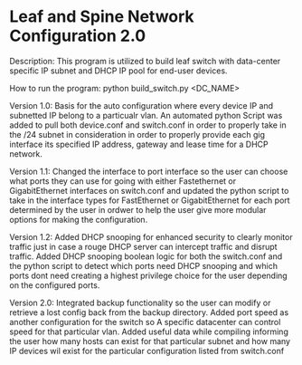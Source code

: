 # Leaf and Spine Network Configuration 2.0
Description: This program is utilized to build leaf switch with data-center specific IP subnet and DHCP IP pool for end-user devices.

How to run the program:
python build_switch.py <DC_NAME>

Version 1.0:
Basis for the auto configuration where every device IP and subnetted IP belong to a particualr vlan. An automated python Script was added to pull both device.conf and switch.conf in order to properly take in the /24 subnet in consideration in order to properly provide each gig interface its specified IP address, gateway and lease time for a DHCP network.

Version 1.1:
Changed the interface to port interface so the user can choose what ports they can use for going with either Fastethernet or GigabitEthernet interfaces on switch.conf and updated the python script to take in the interface types for FastEthernet or GigabitEthernet for each port determined by the user in ordwer to help the user give more modular options for making the configuration. 

Version 1.2:
Added DHCP snooping for enhanced security to clearly monitor traffic just in case a rouge DHCP server can intercept traffic and disrupt traffic. Added DHCP snooping boolean logic for both the switch.conf and the python script to detect which ports need DHCP snooping and which ports dont need creating a highest privilege choice for the user depending on the configured ports.

Version 2.0:
Integrated backup functionality so the user can modify or retrieve a lost config back from the backup directory. Added port speed as another configuration for the switch so A specific datacenter can control speed for that particular vlan. Added useful data while compiling informing the user how many hosts can exist for that particular subnet and how many IP devices wil exist for the particular configuration listed from switch.conf
